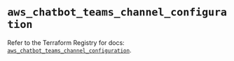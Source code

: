 # `aws_chatbot_teams_channel_configuration`

Refer to the Terraform Registry for docs: [`aws_chatbot_teams_channel_configuration`](https://registry.terraform.io/providers/hashicorp/aws/6.8.0/docs/resources/chatbot_teams_channel_configuration).
